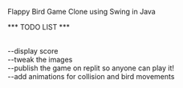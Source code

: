 Flappy Bird Game Clone using Swing in Java

*** TODO LIST *** <br>
<br>

--display score <br>
--tweak the images <br>
--publish the game on replit so anyone can play it! <br>
--add animations for collision and bird movements <br>
